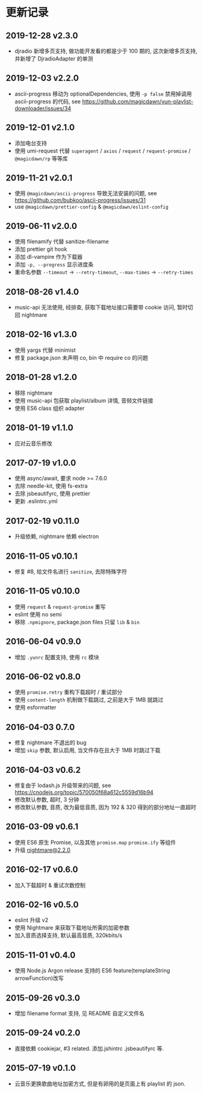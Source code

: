 # 更新记录

## 2019-12-28 v2.3.0

- djradio 新增多页支持, 做功能开发看的都是少于 100 期的, 这次新增多页支持, 并新增了 DjradioAdapter 的单测

## 2019-12-03 v2.2.0

- ascii-progress 移动为 optionalDependencies, 使用 `-p false` 禁用掉调用 ascii-progress 的代码,
  see https://github.com/magicdawn/yun-playlist-downloader/issues/34

## 2019-12-01 v2.1.0

- 添加电台支持
- 使用 umi-request 代替 `superagent` / `axios` / `request` / `request-promise` / `@magicdawn/rp` 等等库

## 2019-11-21 v2.0.1

- 使用 `@magicdawn/ascii-progress` 导致无法安装的问题, see https://github.com/bubkoo/ascii-progress/issues/31
- use `@magicdawn/prettier-config` & `@magicdawn/eslint-config`

## 2019-06-11 v2.0.0

- 使用 filenamify 代替 sanitize-filename
- 添加 prettier git hook
- 添加 dl-vampire 作为下载器
- 添加 `-p, --progress` 显示进度条
- 重命名参数 `--timeout` -> `--retry-timeout`, `--max-times` -> `--retry-times`

## 2018-08-26 v1.4.0

- music-api 无法使用, 经排查, 获取下载地址接口需要带 cookie 访问, 暂时切回 nightmare

## 2018-02-16 v1.3.0

- 使用 yargs 代替 minimist
- 修复 package.json 未声明 co, bin 中 require co 的问题

## 2018-01-28 v1.2.0

- 移除 nightmare
- 使用 music-api 包获取 playlist/album 详情, 音频文件链接
- 使用 ES6 class 组织 adapter

## 2018-01-19 v1.1.0

- 应对云音乐修改

## 2017-07-19 v1.0.0

- 使用 async/await, 要求 node >= 7.6.0
- 去除 needle-kit, 使用 fs-extra
- 去除 jsbeautifyrc, 使用 prettier
- 更新 .eslintrc.yml

## 2017-02-19 v0.11.0

- 升级依赖, nightmare 依赖 electron

## 2016-11-05 v0.10.1

- 修复 #8, 给文件名进行 `sanitize`, 去除特殊字符

## 2016-11-05 v0.10.0

- 使用 `request` & `request-promise` 重写
- eslint 使用 no semi
- 移除 `.npmignore`, package.json files 只留 `lib` & `bin`

## 2016-06-04 v0.9.0

- 增加 `.yunrc` 配置支持, 使用 `rc` 模块

## 2016-06-02 v0.8.0

- 使用 `promise.retry` 重构下载超时 / 重试部分
- 使用 `content-length` 机制做下载跳过, 之前是大于 1MB 就跳过
- 使用 esformatter

## 2016-04-03 0.7.0

- 修复 nightmare 不退出的 bug
- 增加 `skip` 参数, 默认启用, 当文件存在且大于 1MB 时跳过下载

## 2016-04-03 v0.6.2

- 修复由于 lodash.js 升级带来的问题, see https://cnodejs.org/topic/570050f68a612c5559d16b94
- 修改默认参数, 超时, 3 分钟
- 修改默认参数, 音质, 改为最低音质, 因为 192 & 320 得到的部分地址一直超时

## 2016-03-09 v0.6.1

- 使用 ES6 原生 Promise, 以及其他 `promise.map` `promise.ify` 等组件
- 升级 nightmare@2.2.0

## 2016-02-17 v0.6.0

- 加入下载超时 & 重试次数控制

## 2016-02-16 v0.5.0

- eslint 升级 v2
- 使用 Nightmare 来获取下载地址所需的加密参数
- 加入音质选择支持, 默认最高音质, 320kbits/s

## 2015-11-01 v0.4.0

- 使用 Node.js Argon release 支持的 ES6 feature(templateString arrowFunction)改写

## 2015-09-26 v0.3.0

- 增加 filename format 支持, 见 README 自定义文件名

## 2015-09-24 v0.2.0

- 直接依赖 cookiejar, #3 related. 添加.jshintrc .jsbeautifyrc 等.

## 2015-07-19 v0.1.0

- 云音乐更换歌曲地址加密方式, 但是有卵用的是页面上有 playlist 的 json.
